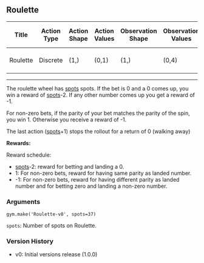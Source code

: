 Roulette
---
|Title|Action Type|Action Shape|Action Values|Observation Shape|Observation Values|Average Total Reward|Import|
| ----------- | -----------| ----------- | -----------| ----------- | -----------| ----------- | -----------|
|Roulette|Discrete|(1,)|(0,1)|(1,)|(0,4)| |from gym.envs.toy_text import roulette|
---


The roulette wheel has <a href="#spots">spots</a> spots. If the bet is 0 and a 0 comes up, you win a reward of <a href="#spots">spots</a>-2. If any other number comes up you get a reward of -1.

For non-zero bets, if the parity of your bet matches the parity of the spin, you win 1. Otherwise you receive a reward of -1.

The last action (<a href="#spots">spots</a>+1) stops the rollout for a return of 0 (walking away)

**Rewards:**

Reward schedule:
- <a href="#spots">spots</a>-2: reward for betting and landing a 0.
- 1: For non-zero bets, reward for having same parity as landed number.
- -1: For non-zero bets, reward for having different parity as landed number and for betting zero and landing a non-zero number.

### Arguments

```
gym.make('Roulette-v0', spots=37)
```

<a id="spots">`spots`</a>: Number of spots on Roulette.



### Version History

* v0: Initial versions release (1.0.0)
